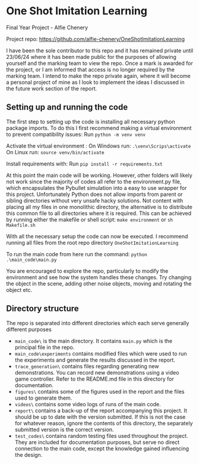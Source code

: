 
# One Shot Imitation Learning

Final Year Project - Alfie Chenery

Project repo: https://github.com/alfie-chenery/OneShotImitationLearning

I have been the sole contributor to this repo and it has remained private until 23/06/24 where it has been made public for the purposes of allowing yourself and the marking team to view the repo. Once a mark is awarded for the project, or I am informed that access is no longer required by the marking team. I intend to make the repo private again, where it will become a personal project of mine as I look to implement the ideas I discussed in the future work section of the report.
  

## Setting up and running the code

The first step to setting up the code is installing all necessary python package imports. To do this I first recommend making a virtual environment to prevent compatibility issues:
Run `python -m venv venv`

Activate the virtual environment :
On Windows run: `.\venv\Scrips\activate`
On Linux run: `source venv/bin/activate`

Install requirements with:
Run `pip install -r requirements.txt`

At this point the main code will be working. However, other folders will likely not work since the majority of codes all refer to the environment.py file, which encapsulates the Pybullet simulation into a easy to use wrapper for this project. Unfortunately Python does not allow imports from parent or sibling directories without very unsafe hacky solutions. Not content with placing all my files in one monolithic directory, the alternative is to distribute this common file to all directories where it is required. This can be achieved by running either the makefile or shell script:
`make environment` or `sh Makefile.sh`

With all the necessary setup the code can now be executed. I recommend running all files from the root repo directory `OneShotImitationLearning`

To run the main code from here run the command:
`python .\main_code\main.py`

You are encouraged to explore the repo, particularly to modify the environment and see how the system handles these changes. Try changing the object in the scene, adding other noise objects, moving and rotating the object etc.


## Directory structure

The repo is separated into different directories which each serve generally different purposes
- `main_code\` is the main directory. It contains `main.py` which is the principal file in the repo.
- `main_code\experiments` contains modified files which were used to run the experiments and generate the results discussed in the report.
- `trace_generation\` contains files regarding generating new demonstrations. You can record new demonstrations using a video game controller. Refer to the README.md file in this directory for documentation.
- `figures\` contains some of the figures used in the report and the files used to generate them.
- `videos\` contains some video logs of runs of the main code. 
- `report\` contains a back-up of the report accompanying this project. It should be up to date with the version submitted. If this is not the case for whatever reason, ignore the contents of this directory, the separately submitted version is the correct version.
- `test_codes\` contains random testing files used throughout the project. They are included for documentation purposes, but serve no direct connection to the main code, except the knowledge gained influencing the design.
